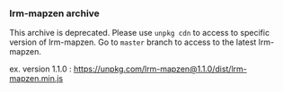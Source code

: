 ### lrm-mapzen archive

This archive is deprecated. Please use `unpkg cdn` to access to specific version of lrm-mapzen. Go to `master` branch to access to the latest lrm-mapzen.

ex. version 1.1.0 : https://unpkg.com/lrm-mapzen@1.1.0/dist/lrm-mapzen.min.js